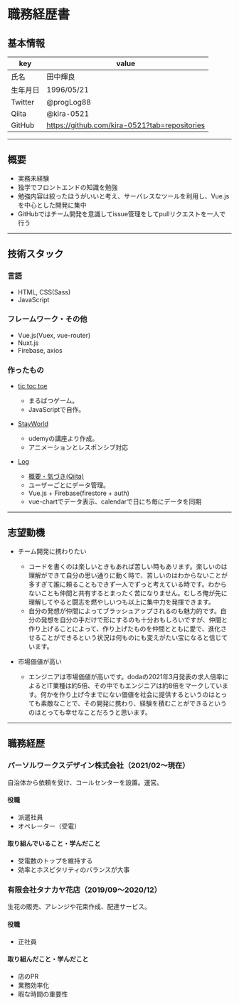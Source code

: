 # 職務経歴書

## 基本情報

|key|value|
|---|---|
|氏名|田中輝良|
|生年月日|1996/05/21|
|Twitter|@progLog88|
|Qiita|@kira-0521|
|GitHub|https://github.com/kira-0521?tab=repositories|

---

## 概要

- 実務未経験
- 独学でフロントエンドの知識を勉強
- 勉強内容は絞ったほうがいいと考え、サーバレスなツールを利用し、Vue.jsを中心とした開発に集中
- GitHubではチーム開発を意識してissue管理をしてpullリクエストを一人で行う

---

## 技術スタック

### 言語

- HTML, CSS(Sass)
- JavaScript

### フレームワーク・その他

- Vue.js(Vuex, vue-router)
- Nuxt.js
- Firebase, axios


### 作ったもの

- [tic toc toe](https://elastic-mayer-48adcf.netlify.app/)
  - まるばつゲーム。
  - JavaScriptで自作。

- [StayWorld](https://brave-cori-566453.netlify.app/)
  - udemyの講座より作成。
  - アニメーションとレスポンシブ対応

- [Log](https://portfolio-studyapp.web.app/)
  - [概要・気づき(Qiita)](https://qiita.com/kira-0521/items/4388c979846fb99c2ea8)
  - ユーザーごとにデータ管理。
  - Vue.js + Firebase(firestore + auth)
  - vue-chartでデータ表示、calendarで日にち毎にデータを同期

---

## 志望動機

- チーム開発に携わりたい
  - コードを書くのは楽しいときもあれば苦しい時もあリます。楽しいのは理解ができて自分の思い通りに動く時で、苦しいのはわからないことが多すぎて誰に頼ることもできず一人でずっと考えている時です。わからないことも仲間と共有するとまったく苦になりません。むしろ俺が先に理解してやると闘志を燃やしいつも以上に集中力を発揮できます。
  - 自分の発想が仲間によってブラッシュアップされるのも魅力的です。自分の発想を自分の手だけで形にするのも十分おもしろいですが、仲間と作り上げることによって、作り上げたものを仲間とともに愛で、進化させることができるという状況は何ものにも変えがたい宝になると信じています。

- 市場価値が高い
  - エンジニアは市場価値が高いです。dodaの2021年3月発表の求人倍率によるとIT業種は約5倍、その中でもエンジニアは約8倍をマークしています。何かを作り上げ今までにない価値を社会に提供するというのはとっても素敵なことで、その開発に携わり、経験を積むことができるというのはとっても幸せなことだろうと思います。

---
## 職務経歴

### パーソルワークスデザイン株式会社（2021/02〜現在）

自治体から依頼を受け、コールセンターを設置。運営。

#### 役職

- 派遣社員
- オペレーター（受電）

#### 取り組んでいること・学んだこと

- 受電数のトップを維持する
- 効率とホスピタリティのバランスが大事

### 有限会社タナカヤ花店（2019/09〜2020/12）

生花の販売、アレンジや花束作成、配達サービス。
#### 役職

- 正社員

#### 取り組んだこと・学んだこと

- 店のPR
- 業務効率化
- 暇な時間の重要性